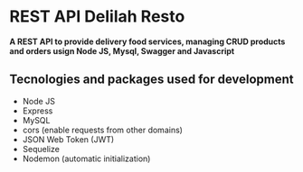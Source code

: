 # REST API Delilah Resto

**A REST API to provide delivery food services, managing CRUD products and orders usign Node JS, Mysql, Swagger and Javascript**

## Tecnologies and packages used for development

- Node JS
- Express
- MySQL
- cors (enable requests from other domains)
- JSON Web Token (JWT)
- Sequelize
- Nodemon (automatic initialization)


